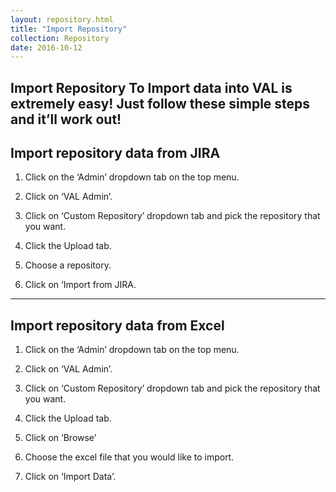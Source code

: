 ```yaml
---
layout: repository.html
title: "Import Repository"
collection: Repository
date: 2016-10-12
---
```

Import Repository
To Import data into VAL is extremely easy! Just follow these simple steps and it’ll work out!
---
Import repository data from JIRA 
---

1.	Click on the ‘Admin’ dropdown tab on the top menu.

2.	Click on ‘VAL Admin’.

3.	Click on ‘Custom Repository’ dropdown tab and pick the repository that you want.

4.	Click the Upload tab.

5.	Choose a repository.

6.	Click on ‘Import from JIRA.

---
Import repository data from Excel
---

1.	Click on the ‘Admin’ dropdown tab on the top menu.

2.	Click on ‘VAL Admin’.

3.	Click on ‘Custom Repository’ dropdown tab and pick the repository that you want.

4.	Click the Upload tab.

5.	Click on ‘Browse’

6.	Choose the excel file that you would like to import.

7.	Click on ‘Import Data’.

